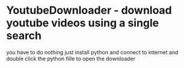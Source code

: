 # YoutubeDownloader - download youtube videos using a single search
you have to do nothing just install python and connect to internet and double click the python fille to open the downloader
